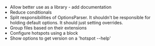 * Allow better use as a library - add documentation
* Reduce conditionals
* Split responsibilities of OptionsParser. It shouldn't be responsible for holding default options. It should just setting overrides.
* Group files based on their extensions
* Configure hotspots using a block
* Show options to get version on a 'hotspot --help'

